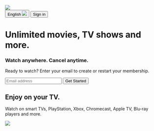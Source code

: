 <!DOCTYPE html>
<html>
    <head>
    <meta name="viewport" content="width=device-width, initial-scale=1.0">
    <title> NETFLIX WEBSITE CLONE</title>
    <link rel="stylesheet" href="stylee.css">
    </head>
    <body>
<div class="header">
    <nav>
        <img src="logo.png" class="logo">
        <div>
            <button class="language-btn">English <img src="down-icon.png" ></button>
            <button>Sign in</button>
        </div>
    </nav>
    <div class="header-content">
        <h1>Unlimited movies, TV shows and more.</h1>
        <h3>Watch anywhere. Cancel anytime.</h3>
        <p>Ready to watch? Enter your email to create or restart your membership.</p>
        <form class="email-signup">
            <input type="email" placeholder="Email address" required>
            <button type="submit">Get Started</button>
        </form>
    </div>
</div>
<div class="features">
    <div class="row">
        <div class="text-col">
            <h2>Enjoy on your TV.</h2>
            <p> Watch on smart TVs, PlayStation, Xbox, Chromecast, Apple TV, Blu-ray players and more.</p>
        </div>
        <div class="img-col">
            <img src="feature-1.png">
        </div>
    </div>
</div>
    </body>
</html>

